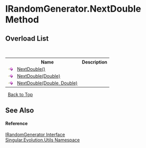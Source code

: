 # IRandomGenerator.NextDouble Method 
 


## Overload List
&nbsp;<table><tr><th></th><th>Name</th><th>Description</th></tr><tr><td>![Public method](media/pubmethod.gif "Public method")</td><td><a href="9177740e-df87-76c0-d543-7b918721d9ed">NextDouble()</a></td><td /></tr><tr><td>![Public method](media/pubmethod.gif "Public method")</td><td><a href="34ae127f-4659-cf9a-90e3-47e40a520626">NextDouble(Double)</a></td><td /></tr><tr><td>![Public method](media/pubmethod.gif "Public method")</td><td><a href="566d9052-0fd9-f931-ed7e-8c8b0bc54bee">NextDouble(Double, Double)</a></td><td /></tr></table>&nbsp;
<a href="#irandomgenerator.nextdouble-method">Back to Top</a>

## See Also


#### Reference
<a href="1a505df9-17bd-2b3c-3904-6599504965ae">IRandomGenerator Interface</a><br /><a href="bb7b030e-87d6-8095-f2c6-b0b821b0d323">Singular.Evolution.Utils Namespace</a><br />